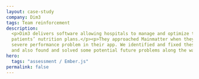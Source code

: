 ```yaml
---
layout: case-study
company: Dim3
tags: Team reinforcement
description:
  <p>Dim3 delivers software allowing hospitals to manage and optimize their
  patients’ nutrition plans.</p><p>They approached Mainmatter when they faced
  severe performance problem in their app. We identified and fixed these issues
  and also found and solved some potential future problems along the way.</p>
hero:
  tags: "assessment / Ember.js"
permalink: false
---
```

